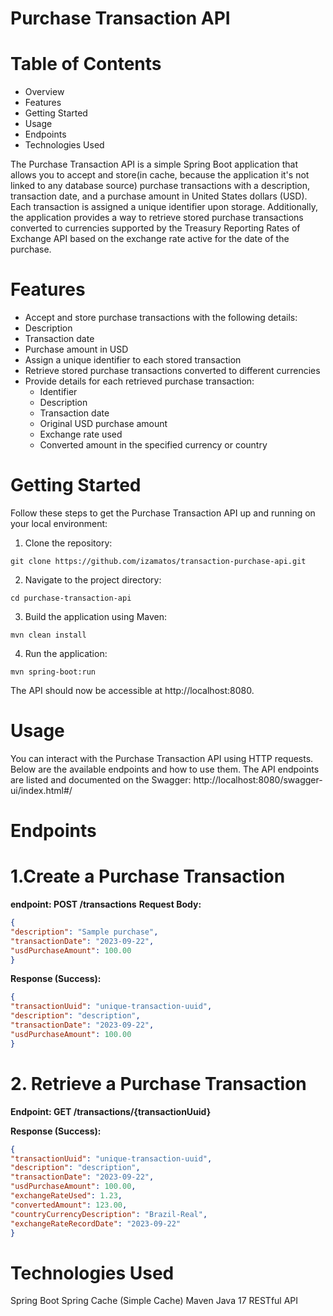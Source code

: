 # Purchase Transaction API

# Table of Contents
- Overview
- Features
- Getting Started
- Usage
- Endpoints
- Technologies Used

The Purchase Transaction API is a simple Spring Boot application that allows you to accept and store(in cache, because
the application it's not linked to any database source) purchase transactions with a description, transaction date, and
a purchase amount in United States dollars (USD). 
Each transaction is assigned a unique identifier upon storage. Additionally, the application provides a way to retrieve
stored purchase transactions converted to currencies supported by the Treasury Reporting Rates of Exchange API
based on the exchange rate active for the date of the purchase.

# Features
- Accept and store purchase transactions with the following details:
- Description
- Transaction date
- Purchase amount in USD
- Assign a unique identifier to each stored transaction
- Retrieve stored purchase transactions converted to different currencies
- Provide details for each retrieved purchase transaction:
   - Identifier
   - Description
   - Transaction date
   - Original USD purchase amount
   - Exchange rate used
   - Converted amount in the specified currency or country

# Getting Started
Follow these steps to get the Purchase Transaction API up and running on your local environment:

1. Clone the repository:

````
git clone https://github.com/izamatos/transaction-purchase-api.git
````
2. Navigate to the project directory:

````
cd purchase-transaction-api
````
3. Build the application using Maven:
````
mvn clean install
````
4. Run the application:

````
mvn spring-boot:run
````
The API should now be accessible at http://localhost:8080.

# Usage
You can interact with the Purchase Transaction API using HTTP requests. Below are the available endpoints and how to use them.
The API endpoints are listed and documented on the Swagger: http://localhost:8080/swagger-ui/index.html#/

# Endpoints
# 1.Create a Purchase Transaction
**endpoint: POST /transactions**
**Request Body:**

```json
{
"description": "Sample purchase",
"transactionDate": "2023-09-22",
"usdPurchaseAmount": 100.00
}
````
**Response (Success):**

```json
{
"transactionUuid": "unique-transaction-uuid",
"description": "description",
"transactionDate": "2023-09-22",
"usdPurchaseAmount": 100.00
}
````
# 2. Retrieve a Purchase Transaction
**Endpoint: GET /transactions/{transactionUuid}**

**Response (Success):**

```json
{
"transactionUuid": "unique-transaction-uuid",
"description": "description",
"transactionDate": "2023-09-22",
"usdPurchaseAmount": 100.00,
"exchangeRateUsed": 1.23,
"convertedAmount": 123.00,
"countryCurrencyDescription": "Brazil-Real",
"exchangeRateRecordDate": "2023-09-22"
}
````

# Technologies Used
Spring Boot
Spring Cache (Simple Cache)
Maven
Java 17
RESTful API